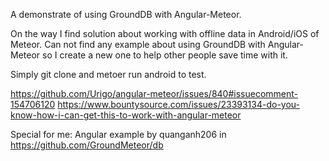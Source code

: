 A demonstrate of using GroundDB with Angular-Meteor.

On the way I find solution about working with offline data in Android/iOS of Meteor. Can not find any example about using GroundDB with Angular-Meteor so I create a new one to help other people save time with it.

Simply git clone and metoer run android to test.

https://github.com/Urigo/angular-meteor/issues/840#issuecomment-154706120
https://www.bountysource.com/issues/23393134-do-you-know-how-i-can-get-this-to-work-with-angular-meteor

Special for me:
Angular example by quanganh206 in https://github.com/GroundMeteor/db
